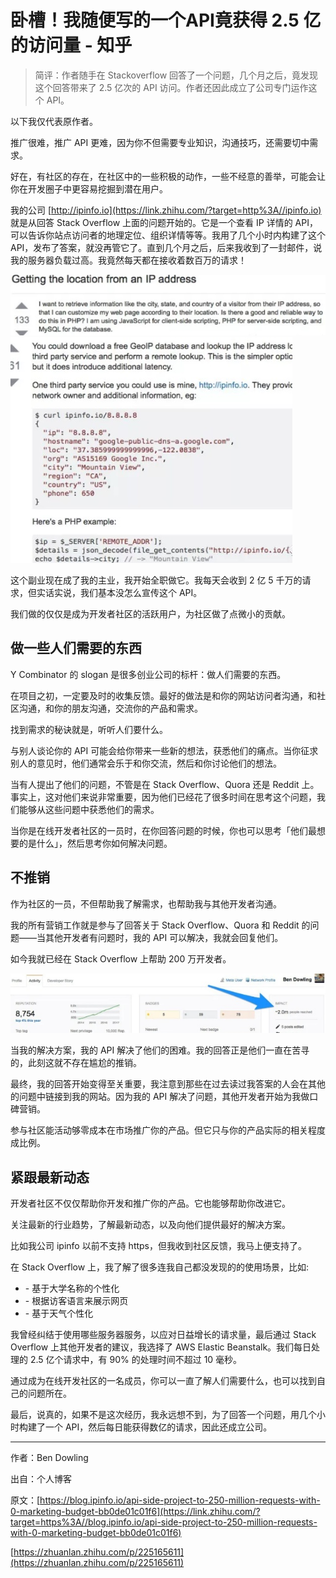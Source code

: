 # 卧槽！我随便写的一个API竟获得 2.5 亿的访问量 - 知乎
> 简评：作者随手在 Stackoverflow 回答了一个问题，几个月之后，竟发现这个回答带来了 2.5 亿次的 API 访问。作者还因此成立了公司专门运作这个 API。

以下我仅代表原作者。

推广很难，推广 API 更难，因为你不但需要专业知识，沟通技巧，还需要切中需求。

好在，有社区的存在，在社区中的一些积极的动作，一些不经意的善举，可能会让你在开发圈子中更容易挖掘到潜在用户。

我的公司 [http://ipinfo.io](https://link.zhihu.com/?target=http%3A//ipinfo.io) 就是从回答 Stack Overflow 上面的问题开始的。它是一个查看 IP 详情的 API，可以告诉你站点访问者的地理定位、组织详情等等。我用了几个小时内构建了这个 API，发布了答案，就没再管它了。直到几个月之后，后来我收到了一封邮件，说我的服务器负载过高。我竟然每天都在接收着数百万的请求！

![](https://github.com/OkamiWong/clipped-web-pages/blob/master/Images/2020-9-9%2023-44-30/1e5bbbc0-c85d-49b4-a0ea-3a0449aba5b7.jpeg)
![](https://github.com/OkamiWong/clipped-web-pages/blob/master/Images/2020-9-9%2023-44-30/25d239ad-b7e3-4273-8db8-7745d13f7e1e.jpeg)

这个副业现在成了我的主业，我开始全职做它。我每天会收到 2 亿 5 千万的请求，但实话实说，我们基本没怎么宣传这个 API。

我们做的仅仅是成为开发者社区的活跃用户，为社区做了点微小的贡献。

## **做一些人们需要的东西**

Y Combinator 的 slogan 是很多创业公司的标杆：做人们需要的东西。

在项目之初，一定要及时的收集反馈。最好的做法是和你的网站访问者沟通，和社区沟通，和你的朋友沟通，交流你的产品和需求。

找到需求的秘诀就是，听听人们要什么。

与别人谈论你的 API 可能会给你带来一些新的想法，获悉他们的痛点。当你征求别人的意见时，他们通常会乐于和你交流，然后和你讨论他们的想法。

当有人提出了他们的问题，不管是在 Stack Overflow、Quora 还是 Reddit 上。事实上，这对他们来说非常重要，因为他们已经花了很多时间在思考这个问题，我们能够从这些问题中获悉他们的需求。

当你是在线开发者社区的一员时，在你回答问题的时候，你也可以思考「他们最想要的是什么」，然后思考你如何解决问题。

## **不推销**

作为社区的一员，不但帮助我了解需求，也帮助我与其他开发者沟通。

我的所有营销工作就是参与了回答关于 Stack Overflow、Quora 和 Reddit 的问题——当其他开发者有问题时，我的 API 可以解决，我就会回复他们。

如今我就已经在 Stack Overflow 上帮助 200 万开发者。

![](https://github.com/OkamiWong/clipped-web-pages/blob/master/Images/2020-9-9%2023-44-30/1ed31862-b9df-4f6c-938d-ba9998e8a75b.jpeg)

当我的解决方案，我的 API 解决了他们的困难。我的回答正是他们一直在苦寻的，此刻这就不存在尴尬的推销。

最终，我的回答开始变得至关重要，我注意到那些在过去读过我答案的人会在其他的问题中链接到我的网站。因为我的 API 解决了问题，其他开发者开始为我做口碑营销。

参与社区能活动够零成本在市场推广你的产品。但它只与你的产品实际的相关程度成比例。

## **紧跟最新动态**

开发者社区不仅仅帮助你开发和推广你的产品。它也能够帮助你改进它。

关注最新的行业趋势，了解最新动态，以及向他们提供最好的解决方案。

比如我公司 ipinfo 以前不支持 https，但我收到社区反馈，我马上便支持了。

在 Stack Overflow 上，我了解了很多连我自己都没发现的的使用场景，比如:

-   \- 基于大学名称的个性化
-   \- 根据访客语言来展示网页
-   \- 基于天气个性化

我曾经纠结于使用哪些服务器服务，以应对日益增长的请求量，最后通过 Stack Overflow 上其他开发者的建议，我选择了 AWS Elastic Beanstalk。我们每日处理的 2.5 亿个请求中，有 90% 的处理时间不超过 10 毫秒。

通过成为在线开发社区的一名成员，你可以一直了解人们需要什么，也可以找到自己的问题所在。

最后，说真的，如果不是这次经历，我永远想不到，为了回答一个问题，用几个小时构建了一个 API，然后每日能获得数亿的请求，因此还成立公司。

* * *

作者：Ben Dowling

出自：个人博客

原文：[https://blog.ipinfo.io/api-side-project-to-250-million-requests-with-0-marketing-budget-bb0de01c01f6](https://link.zhihu.com/?target=https%3A//blog.ipinfo.io/api-side-project-to-250-million-requests-with-0-marketing-budget-bb0de01c01f6)

 [https://zhuanlan.zhihu.com/p/225165611](https://zhuanlan.zhihu.com/p/225165611)
